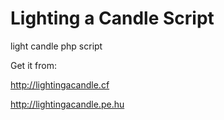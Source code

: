 # Lighting a Candle Script
light candle php script

Get it from:

http://lightingacandle.cf

http://lightingacandle.pe.hu
